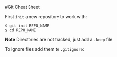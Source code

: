 #Git Cheat Sheet 

First `init` a new repository to work with:

```
$ git init REPO_NAME
$ cd REPO_NAME
```
**Note** Directories are not tracked, just add a `.keep` file

To ignore files add them to `.gitignore`:

